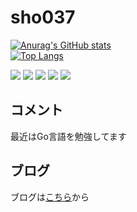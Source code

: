 # sho037
[![Anurag's GitHub stats](https://github-readme-stats.vercel.app/api?username=sho037&count_private=true&show_icons=true&theme=midnight-purple)](https://github.com/anuraghazra/github-readme-stats)<br>
[![Top Langs](https://github-readme-stats.vercel.app/api/top-langs/?username=sho037&count_private=true&layout=compact&theme=midnight-purple&langs_count=10)](https://github.com/anuraghazra/github-readme-stats)<br>

![](http://github-profile-summary-cards.vercel.app/api/cards/profile-details?username=sho037&theme=midnight_purple)
![](http://github-profile-summary-cards.vercel.app/api/cards/repos-per-language?username=sho037&theme=midnight_purple)
![](http://github-profile-summary-cards.vercel.app/api/cards/most-commit-language?username=sho037&theme=midnight_purple)
![](http://github-profile-summary-cards.vercel.app/api/cards/stats?username=sho037&theme=midnight_purple)
![](http://github-profile-summary-cards.vercel.app/api/cards/productive-time?username=sho037&theme=midnight_purple&utcOffset=9)

## コメント
最近はGo言語を勉強してます
<!---
## 使えるもの

学んできた順です。<br>
[![My Skills](https://skillicons.dev/icons?i=ai,c,html,css,bootstrap,java,linux,git,github,docker,mysql,react,js,ts,materialui,ruby,rails,spring,aws,go)](https://skillicons.dev)<br>
--->

## ブログ

ブログは[こちら](https://sho037.github.io/)から

<!---
sho037/sho037 is a ✨ special ✨ repository because its `README.md` (this file) appears on your GitHub profile.
You can click the Preview link to take a look at your changes.
--->
